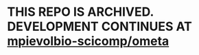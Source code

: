 THIS REPO IS ARCHIVED. DEVELOPMENT CONTINUES AT [mpievolbio-scicomp/ometa](https://github.com/mpievolbio-scicomp/ometa)
==================================
